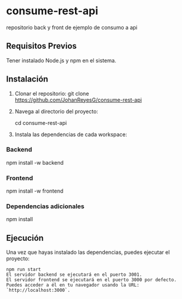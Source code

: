 # consume-rest-api
repositorio back y front de ejemplo de consumo a api

## Requisitos Previos

Tener instalado Node.js y npm en el sistema.

## Instalación

1. Clonar el repositorio:
    git clone https://github.com/JohanReyesG/consume-rest-api

2. Navega al directorio del proyecto:

    cd consume-rest-api

3. Instala las dependencias de cada workspace:

### Backend

npm install -w backend

### Frontend

npm install -w frontend

### Dependencias adicionales

npm install

## Ejecución

Una vez que hayas instalado las dependencias, puedes ejecutar el proyecto:

    npm run start
    El servidor backend se ejecutará en el puerto 3001.
    El servidor frontend se ejecutará en el puerto 3000 por defecto. Puedes acceder a él en tu navegador usando la URL: `http://localhost:3000`.

    


